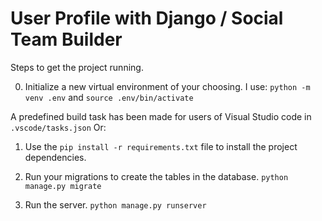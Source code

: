 # User Profile with Django / Social Team Builder

Steps to get the project running.

0. Initialize a new virtual environment of your choosing. I use:
    `python -m venv .env` and `source .env/bin/activate`

A predefined build task has been made for users of Visual Studio code in `.vscode/tasks.json`
Or:

1. Use the `pip install -r requirements.txt` file to install the project dependencies.

2. Run your migrations to create the tables in the database.
   `python manage.py migrate`

3. Run the server.
   `python manage.py runserver`
